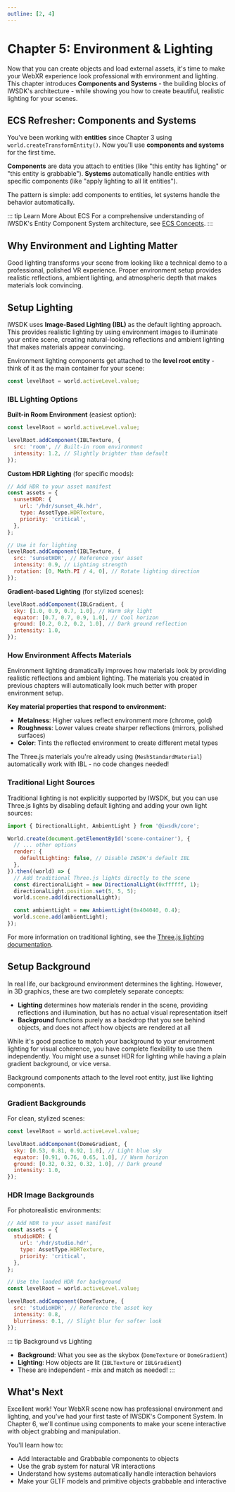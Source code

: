 ```yaml
---
outline: [2, 4]
---
```


# Chapter 5: Environment & Lighting

Now that you can create objects and load external assets, it's time to make your WebXR experience look professional with environment and lighting. This chapter introduces **Components and Systems** - the building blocks of IWSDK's architecture - while showing you how to create beautiful, realistic lighting for your scenes.

## ECS Refresher: Components and Systems

You've been working with **entities** since Chapter 3 using `world.createTransformEntity()`. Now you'll use **components and systems** for the first time.

**Components** are data you attach to entities (like "this entity has lighting" or "this entity is grabbable"). **Systems** automatically handle entities with specific components (like "apply lighting to all lit entities").

The pattern is simple: add components to entities, let systems handle the behavior automatically.

::: tip Learn More About ECS
For a comprehensive understanding of IWSDK's Entity Component System architecture, see [ECS Concepts](/concepts/ecs/index.md).
:::

## Why Environment and Lighting Matter

Good lighting transforms your scene from looking like a technical demo to a professional, polished VR experience. Proper environment setup provides realistic reflections, ambient lighting, and atmospheric depth that makes materials look convincing.

## Setup Lighting

IWSDK uses **Image-Based Lighting (IBL)** as the default lighting approach. This provides realistic lighting by using environment images to illuminate your entire scene, creating natural-looking reflections and ambient lighting that makes materials appear convincing.

Environment lighting components get attached to the **level root entity** - think of it as the main container for your scene:

```javascript
const levelRoot = world.activeLevel.value;
```

### IBL Lighting Options

**Built-in Room Environment** (easiest option):

```javascript
const levelRoot = world.activeLevel.value;

levelRoot.addComponent(IBLTexture, {
  src: 'room', // Built-in room environment
  intensity: 1.2, // Slightly brighter than default
});
```

**Custom HDR Lighting** (for specific moods):

```javascript
// Add HDR to your asset manifest
const assets = {
  sunsetHDR: {
    url: '/hdr/sunset_4k.hdr',
    type: AssetType.HDRTexture,
    priority: 'critical',
  },
};

// Use it for lighting
levelRoot.addComponent(IBLTexture, {
  src: 'sunsetHDR', // Reference your asset
  intensity: 0.9, // Lighting strength
  rotation: [0, Math.PI / 4, 0], // Rotate lighting direction
});
```

**Gradient-based Lighting** (for stylized scenes):

```javascript
levelRoot.addComponent(IBLGradient, {
  sky: [1.0, 0.9, 0.7, 1.0], // Warm sky light
  equator: [0.7, 0.7, 0.9, 1.0], // Cool horizon
  ground: [0.2, 0.2, 0.2, 1.0], // Dark ground reflection
  intensity: 1.0,
});
```

### How Environment Affects Materials

Environment lighting dramatically improves how materials look by providing realistic reflections and ambient lighting. The materials you created in previous chapters will automatically look much better with proper environment setup.

**Key material properties that respond to environment:**

- **Metalness**: Higher values reflect environment more (chrome, gold)
- **Roughness**: Lower values create sharper reflections (mirrors, polished surfaces)
- **Color**: Tints the reflected environment to create different metal types

The Three.js materials you're already using (`MeshStandardMaterial`) automatically work with IBL - no code changes needed!

### Traditional Light Sources

Traditional lighting is not explicitly supported by IWSDK, but you can use Three.js lights by disabling default lighting and adding your own light sources:

```javascript
import { DirectionalLight, AmbientLight } from '@iwsdk/core';

World.create(document.getElementById('scene-container'), {
  // ... other options
  render: {
    defaultLighting: false, // Disable IWSDK's default IBL
  },
}).then((world) => {
  // Add traditional Three.js lights directly to the scene
  const directionalLight = new DirectionalLight(0xffffff, 1);
  directionalLight.position.set(5, 5, 5);
  world.scene.add(directionalLight);

  const ambientLight = new AmbientLight(0x404040, 0.4);
  world.scene.add(ambientLight);
});
```

For more information on traditional lighting, see the [Three.js lighting documentation](https://threejs.org/manual/?q=ligh#en/lights).

## Setup Background

In real life, our background environment determines the lighting. However, in 3D graphics, these are two completely separate concepts:

- **Lighting** determines how materials render in the scene, providing reflections and illumination, but has no actual visual representation itself
- **Background** functions purely as a backdrop that you see behind objects, and does not affect how objects are rendered at all

While it's good practice to match your background to your environment lighting for visual coherence, you have complete flexibility to use them independently. You might use a sunset HDR for lighting while having a plain gradient background, or vice versa.

Background components attach to the level root entity, just like lighting components.

### Gradient Backgrounds

For clean, stylized scenes:

```javascript
const levelRoot = world.activeLevel.value;

levelRoot.addComponent(DomeGradient, {
  sky: [0.53, 0.81, 0.92, 1.0], // Light blue sky
  equator: [0.91, 0.76, 0.65, 1.0], // Warm horizon
  ground: [0.32, 0.32, 0.32, 1.0], // Dark ground
  intensity: 1.0,
});
```

### HDR Image Backgrounds

For photorealistic environments:

```javascript
// Add HDR to your asset manifest
const assets = {
  studioHDR: {
    url: '/hdr/studio.hdr',
    type: AssetType.HDRTexture,
    priority: 'critical',
  },
};

// Use the loaded HDR for background
const levelRoot = world.activeLevel.value;

levelRoot.addComponent(DomeTexture, {
  src: 'studioHDR', // Reference the asset key
  intensity: 0.8,
  blurriness: 0.1, // Slight blur for softer look
});
```

::: tip Background vs Lighting

- **Background**: What you see as the skybox (`DomeTexture` or `DomeGradient`)
- **Lighting**: How objects are lit (`IBLTexture` or `IBLGradient`)
- These are independent - mix and match as needed!
  :::

## What's Next

Excellent work! Your WebXR scene now has professional environment and lighting, and you've had your first taste of IWSDK's Component System. In Chapter 6, we'll continue using components to make your scene interactive with object grabbing and manipulation.

You'll learn how to:

- Add Interactable and Grabbable components to objects
- Use the grab system for natural VR interactions
- Understand how systems automatically handle interaction behaviors
- Make your GLTF models and primitive objects grabbable and interactive
